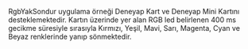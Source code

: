 RgbYakSondur uygulama örneği Deneyap Kart ve Deneyap Mini Kartını desteklemektedir. Kartın üzerinde yer alan RGB led belirlenen 400 ms gecikme süresiyle sırasıyla Kırmızı, Yeşil, Mavi, Sarı, Magenta, Cyan ve Beyaz renklerinde yanıp sönmektedir. 
